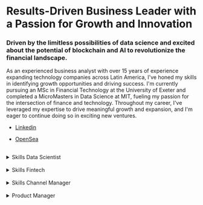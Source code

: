 # Results-Driven Business Leader with a Passion for Growth and Innovation

<!--
**rperus/rperus** is a ✨ _special_ ✨ repository because its `README.md` (this file) appears on your GitHub profile.-->

### Driven by the limitless possibilities of data science and excited about the potential of blockchain and AI to revolutionize the financial landscape.

As an experienced business analyst with over 15 years of experience expanding technology companies across Latin America, I've honed my skills in identifying growth opportunities and driving success. I'm currently pursuing an MSc in Financial Technology at the University of Exeter and completed a MicroMasters in Data Science at MIT, fueling my passion for the intersection of finance and technology. Throughout my career, I've leveraged my expertise to drive meaningful growth and expansion, and I'm eager to continue doing so in exciting new ventures.
<br>

- [Linkedin](https://www.linkedin.com/in/rodrigo-perusqu%C3%ADa-83435773/)

- [OpenSea](https://opensea.io/0x09e134f0819F50E9fdB88a6268EAf80Ad639511e)

<br>

<details>
           <summary>Skills Data Scientist</summary>
           <p>- Data analysis <br>- Machine learning <br>- Statistics <br>- Data visualization  <br>- Python <br>- R <br>- SQL <br>- Python <br>- NoSQL <br>- Deep learning <br>- Prompt Engineer<br>-  Predictive modeling</p>
           
</details>
<br>
<details>
           <summary>Skills Fintech</summary>
           <p>- Financial modeling <br>- Data analytics <br>- Blockchain technology <br>- Cryptocurrency  <br>- Risk management <br>- Financial analysis <br>- Payment systems </p>
           
</details>
<br>
<details>
           <summary>Skills Channel Manager</summary>
           <p>- Channel management <br>- Sales strategy development <br>- Digital marketing <br>- Data visualization  <br>- Communication and negotiation skills <br>- CRM and sales automation software <br></p>
           
</details>
<br>
<details>
           <summary>Product Manager</summary>
           <p>- Product development <br>- Market researchs <br>- User experience design <br>- Business strategy  <br>- Competitive analysis</p>
           
</details>

